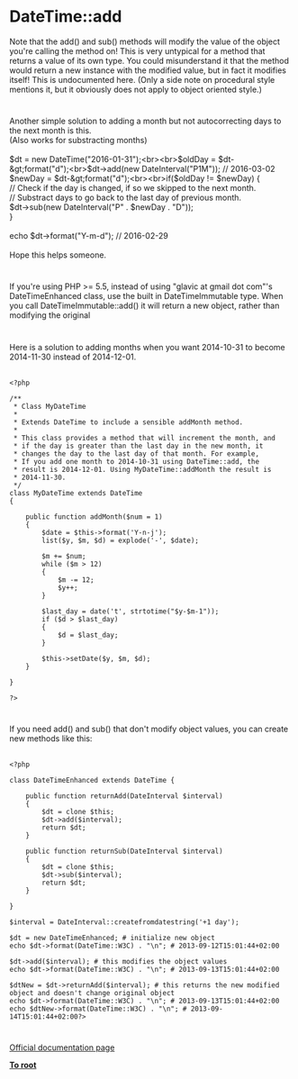 # DateTime::add



Note that the add() and sub() methods will modify the value of the object you&apos;re calling the method on! This is very untypical for a method that returns a value of its own type. You could misunderstand it that the method would return a new instance with the modified value, but in fact it modifies itself! This is undocumented here. (Only a side note on procedural style mentions it, but it obviously does not apply to object oriented style.)  

#

Another simple solution to adding a month but not autocorrecting days to the next month is this.<br>(Also works for substracting months)<br><br>$dt = new DateTime("2016-01-31");<br><br>$oldDay = $dt-&gt;format("d");<br>$dt-&gt;add(new DateInterval("P1M")); // 2016-03-02<br>$newDay = $dt-&gt;format("d");<br><br>if($oldDay != $newDay) {<br>    // Check if the day is changed, if so we skipped to the next month.<br>    // Substract days to go back to the last day of previous month.<br>    $dt-&gt;sub(new DateInterval("P" . $newDay . "D"));<br>}<br><br>echo $dt-&gt;format("Y-m-d"); // 2016-02-29<br><br>Hope this helps someone.  

#

If you&apos;re using PHP &gt;= 5.5, instead of using "glavic at gmail dot com"&apos;s DateTimeEnhanced class, use the built in DateTimeImmutable type. When you call DateTimeImmutable::add() it will return a new object, rather than modifying the original  

#

Here is a solution to adding months when you want 2014-10-31 to become 2014-11-30 instead of 2014-12-01.<br><br>

```
<?php

/**
 * Class MyDateTime
 *
 * Extends DateTime to include a sensible addMonth method.
 *
 * This class provides a method that will increment the month, and
 * if the day is greater than the last day in the new month, it
 * changes the day to the last day of that month. For example,
 * If you add one month to 2014-10-31 using DateTime::add, the
 * result is 2014-12-01. Using MyDateTime::addMonth the result is
 * 2014-11-30.
 */
class MyDateTime extends DateTime
{

    public function addMonth($num = 1)
    {
        $date = $this->format('Y-n-j');
        list($y, $m, $d) = explode('-', $date);

        $m += $num;
        while ($m > 12)
        {
            $m -= 12;
            $y++;
        }

        $last_day = date('t', strtotime("$y-$m-1"));
        if ($d > $last_day)
        {
            $d = $last_day;
        }

        $this->setDate($y, $m, $d);
    }

}

?>
```
  

#

If you need add() and sub() that don&apos;t modify object values, you can create new methods like this:<br><br>

```
<?php

class DateTimeEnhanced extends DateTime {

    public function returnAdd(DateInterval $interval)
    {
        $dt = clone $this;
        $dt->add($interval);
        return $dt;
    }
    
    public function returnSub(DateInterval $interval)
    {
        $dt = clone $this;
        $dt->sub($interval);
        return $dt;
    }

}

$interval = DateInterval::createfromdatestring('+1 day');

$dt = new DateTimeEnhanced; # initialize new object
echo $dt->format(DateTime::W3C) . "\n"; # 2013-09-12T15:01:44+02:00

$dt->add($interval); # this modifies the object values
echo $dt->format(DateTime::W3C) . "\n"; # 2013-09-13T15:01:44+02:00

$dtNew = $dt->returnAdd($interval); # this returns the new modified object and doesn't change original object
echo $dt->format(DateTime::W3C) . "\n"; # 2013-09-13T15:01:44+02:00
echo $dtNew->format(DateTime::W3C) . "\n"; # 2013-09-14T15:01:44+02:00?>
```
  

#

[Official documentation page](https://www.php.net/manual/en/datetime.add.php)

**[To root](/README.md)**